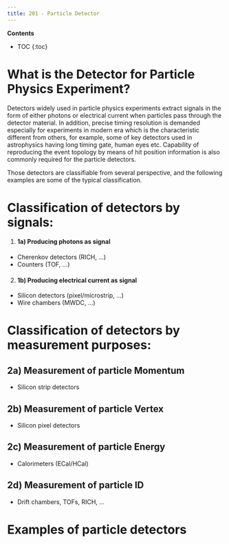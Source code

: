 ```yaml
---
title: 201 - Particle Detector  
---
```


**Contents**
* TOC
{:toc}

# What is the Detector for Particle Physics Experiment?
Detectors widely used in particle physics experiments extract signals in the
form of either photons or electrical current when particles pass through the detector material.
In addition, precise timing resolution is demanded especially for experiments in modern era
which is the characteristic different from others, for example,  some of key detectors
used in astrophysics having long timing gate, human eyes etc.
Capability of reproducing the event topology by means of hit position information
is also commonly required for the particle detectors.   <br>

Those detectors are classifiable from several perspective, and the following examples are some of the typical classification. <br>


# Classification of detectors by signals:          <br>
1. #### 1a) Producing photons as signal
  - Cherenkov detectors (RICH, ...)            
  - Counters (TOF, ...)                                   
2. #### 1b) Producing electrical current as signal   
  - Silicon detectors (pixel/microstrip, ...)                   
  - Wire chambers (MWDC, ...)                                 

# Classification of detectors by measurement purposes:   
## 2a) Measurement of particle Momentum  <br>
  - Silicon strip detectors
## 2b) Measurement of particle Vertex    <br>
  - Silicon pixel detectors
## 2c) Measurement of particle Energy    <br>
  - Calorimeters (ECal/HCal)
## 2d) Measurement of particle ID        <br>  
  - Drift chambers, TOFs, RICH, ...


# Examples of particle detectors
